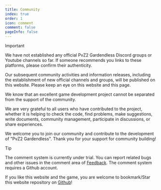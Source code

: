 ```yaml
---
title: Community
index: true
order: 1
icon: comment
comment: false
pageInfo: false
---
```

> [!important]
> We have not established any official PvZ2 Gardendless Discord groups or Youtube channels so far. If someone recommends you links to these platforms, please confirm their authenticity.
>
> Our subsequent community activities and information releases, including the establishment of new official channels and groups, will be published on this website. Please keep an eye on this website and this page.

We know that an excellent game development project cannot be separated from the support of the community. 

We are very grateful to all users who have contributed to the project, whether it is helping to check the code, find problems, make suggestions, write documents, community management, participate in discussions, or share experiences. 

We welcome you to join our community and contribute to the development of "PvZ2 Gardendless". Thank you for your support for community building!



> [!tip]
> The comment system is currently under trial. You can report related bugs and other issues in the comment area of ​​[Feedback](feedback.md). The comment system requires a Github account.
>
> If you like this website and the game, you are welcome to bookmark/Star this website repository on [Github](https://github.com/Gzh0821/pvzg_site)!

<div class="vp-card-container">
  <VPCard
    title="QQ活跃聊天群"
    desc="群号：980405270，适合想提供帮助，分享攻略和参与讨论的玩家"
    logo="/assets/image/qq.svg"
    link="https://qm.qq.com/q/MIqVcRAg8u"
    background="rgba(245, 158, 0, 0.15)"
  />
  <VPCard
    title="QQ公告群-4"
    desc="群号：981880465，适合潜水和获取最新版本的信息"
    logo="/assets/image/qq.svg"
    link="https://qm.qq.com/q/8LkQioyGI2"
    background="rgba(228, 0, 54, 0.15)"
  />
  <VPCard
    title="Github仓库"
    desc="对于bug的反馈和功能的建议，可以在该仓库上提交issue，欢迎您Star本仓库！"
    logo="/assets/image/github-dark.svg"
    link="https://github.com/Gzh0821/pvzg_site"
    background="rgba(102, 204, 255, 0.15)"
  />
</div>
